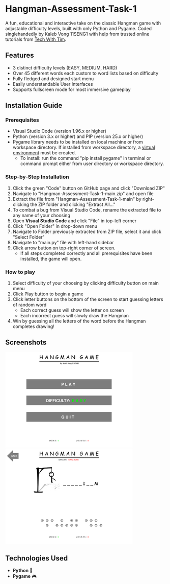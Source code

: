 # Hangman-Assessment-Task-1
A fun, educational and interactive take on the classic Hangman game with adjustable difficulty levels, built with only Python and Pygame. Coded singlehandedly by Kaleb Vong 11SENG1 with help from trusted online tutorials from [Tech With Tim](https://www.youtube.com/@TechWithTim).

## Features
- 3 distinct difficulty levels (EASY, MEDIUM, HARD)
- Over 45 different words each custom to word lists based on difficulty
- Fully fledged and designed start menu
- Easily understandable User Interfaces
- Supports fullscreen mode for most immersive gameplay

## Installation Guide
### Prerequisites
- Visual Studio Code (version 1.96.x or higher)
- Python (version 3.x or higher) and PIP (version 25.x or higher)
- Pygame library needs to be installed on local machine or from workspace directory. If installed from workspace directory, a [virtual environment](https://www.youtube.com/watch?v=Y21OR1OPC9A) must be created.
  -    To install: run the command "pip install pygame" in terminal or command prompt either from user directory or workspace directory.
 
### Step-by-Step Installation
1. Click the green "Code" button on GitHub page and click "Download ZIP"
2. Navigate to "Hangman-Assessment-Task-1-main.zip" and open file
3. Extract the file from "Hangman-Assessment-Task-1-main" by right-clicking the ZIP folder and clicking "Extract All..."
4. To combat a bug from Visual Studio Code, rename the extracted file to any name of your choosing
5. Open **Visual Studio Code** and click "File" in top-left corner
6. Click "Open Folder" in drop-down menu
7. Navigate to Folder previously extracted from ZIP file, select it and click "Select Folder"
8. Navigate to "main.py" file with left-hand sidebar
9. Click arrow button on top-right corner of screen.
   - If all steps completed correctly and all prerequisites have been installed, the game will open.

### How to play
1. Select difficulty of your choosing by clicking difficulty button on main menu
2. Click Play button to begin a game
3. Click letter buttons on the bottom of the screen to start guessing letters of random word
   - Each correct guess will show the letter on screen
   - Each incorrect guess will slowly draw the Hangman
4. Win by guessing all the letters of the word before the Hangman completes drawing!

## Screenshots
<img src="screenshots/mainmenu.png" width="400"/> <img src="screenshots/gameplay.png" width="400"/>

## Technologies Used
- **Python** 🐍  
- **Pygame** 🎮  
